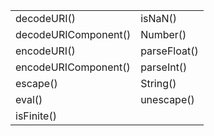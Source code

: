 
|   |   |
|---|---|
|decode­URI()|isNaN()|
|decode­URI­Com­pon­ent()|Number()|
|encode­URI()|parseF­loat()|
|encode­URI­Com­pon­ent()|parseInt()|
|escape()|String()|
|eval()|unescape()|
|isFinite()|   |